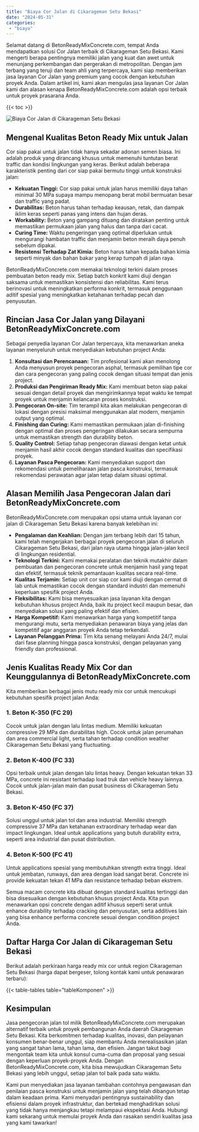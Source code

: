 ```yaml
---
title: "Biaya Cor Jalan di Cikarageman Setu Bekasi"
date: "2024-05-31"
categories: 
 - "biaya"
---
```


Selamat datang di BetonReadyMixConcrete.com, tempat Anda mendapatkan solusi Cor Jalan terbaik di Cikarageman Setu Bekasi. Kami mengerti berapa pentingnya memiliki jalan yang kuat dan awet untuk menunjang perkembangan dan pergerakan di metropolitan. Dengan jam terbang yang teruji dan team ahli yang terpercaya, kami siap memberikan jasa layanan Cor Jalan yang premium yang cocok dengan kebutuhan proyek Anda. Dalam artikel ini, kami akan mengulas jasa layanan Cor Jalan kami dan alasan kenapa BetonReadyMixConcrete.com adalah opsi terbaik untuk proyek prasarana Anda.

{{< toc >}}

![Biaya Cor Jalan di Cikarageman Setu Bekasi](https://betoncor8.github.io/cor/harga-beton-readymix-concrete%20(25).png)

## Mengenal Kualitas Beton Ready Mix untuk Jalan

Cor siap pakai untuk jalan tidak hanya sekadar adonan semen biasa. Ini adalah produk yang dirancang khusus untuk memenuhi tuntutan berat traffic dan kondisi lingkungan yang keras. Berikut adalah beberapa karakteristik penting dari cor siap pakai bermutu tinggi untuk konstruksi jalan:

- **Kekuatan Tinggi:** Cor siap pakai untuk jalan harus memiliki daya tahan minimal 30 MPa supaya mampu menopang berat mobil bermuatan besar dan traffic yang padat.
- **Durabilitas:** Beton harus tahan terhadap keausan, retak, dan dampak iklim keras seperti panas yang intens dan hujan deras.
- **Workability:** Beton yang gampang dituang dan diratakan penting untuk memastikan permukaan jalan yang halus dan tanpa dari cacat.
- **Curing Time:** Waktu pengeringan yang optimal diperlukan untuk mengurangi hambatan traffic dan menjamin beton meraih daya penuh sebelum dipakai.
- **Resistensi Terhadap Zat Kimia:** Beton harus tahan kepada bahan kimia seperti minyak dan bahan bakar yang kerap tumpah di jalan raya.

BetonReadyMixConcrete.com memakai teknologi terkini dalam proses pembuatan beton ready mix. Setiap batch konkrit kami diuji dengan saksama untuk memastikan konsistensi dan reliabilitas. Kami terus berinovasi untuk meningkatkan performa konkrit, termasuk penggunaan aditif spesial yang meningkatkan ketahanan terhadap pecah dan penyusutan.

## Rincian Jasa Cor Jalan yang Dilayani BetonReadyMixConcrete.com

Sebagai penyedia layanan Cor Jalan terpercaya, kita menawarkan aneka layanan menyeluruh untuk menyediakan kebutuhan project Anda:

1. **Konsultasi dan Perencanaan:** Tim profesional kami akan menolong Anda menyusun proyek pengecoran asphal, termasuk pemilihan tipe cor dan cara pengecoran yang paling cocok dengan situasi tempat dan jenis project.
2. **Produksi dan Pengiriman Ready Mix:** Kami membuat beton siap pakai sesuai dengan detail proyek dan mengirimkannya tepat waktu ke tempat proyek untuk menjamin kelancaran proses konstruksi.
3. **Pengecoran On-site:** Tim terampil kita akan melakukan pengecoran di lokasi dengan presisi maksimal menggunakan alat modern, menjamin output yang optimal.
4. **Finishing dan Curing:** Kami memastikan permukaan jalan di-finishing dengan optimal dan proses pengeringan dilakukan secara sempurna untuk memastikan strength dan durability beton.
5. **Quality Control:** Setiap tahap pengecoran diawasi dengan ketat untuk menjamin hasil akhir cocok dengan standard kualitas dan specifikasi proyek.
6. **Layanan Pasca Pengecoran:** Kami menyediakan support dan rekomendasi untuk pemeliharaan jalan pasca konstruksi, termasuk rekomendasi perawatan agar jalan tetap dalam situasi optimal.

## Alasan Memilih Jasa Pengecoran Jalan dari BetonReadyMixConcrete.com

BetonReadyMixConcrete.com merupakan opsi utama untuk layanan cor jalan di Cikarageman Setu Bekasi karena banyak kelebihan ini:

- **Pengalaman dan Keahlian:** Dengan jam terbang lebih dari 15 tahun, kami telah mengerjakan berbagai proyek pengecoran jalan di seluruh Cikarageman Setu Bekasi, dari jalan raya utama hingga jalan-jalan kecil di lingkungan residential.
- **Teknologi Terkini:** Kami memakai peralatan dan teknik mutakhir dalam pembuatan dan pengecoran concrete untuk menjamin hasil yang tepat dan efektif, termasuk teknik pemantauan kualitas secara real-time.
- **Kualitas Terjamin:** Setiap unit cor siap cor kami diuji dengan cermat di lab untuk memastikan cocok dengan standard industri dan memenuhi keperluan spesifik project Anda.
- **Fleksibilitas:** Kami bisa menyesuaikan jasa layanan kita dengan kebutuhan khusus project Anda, baik itu project kecil maupun besar, dan menyediakan solusi yang paling efektif dan efisien.
- **Harga Kompetitif:** Kami menawarkan harga yang kompetitif tanpa mengurangi mutu, serta menyediakan penawaran biaya yang jelas dan kompetitif agar anggaran proyek Anda tetap terkendali.
- **Layanan Pelanggan Prima:** Tim kita senang melayani Anda 24/7, mulai dari fase planning hingga pasca konstruksi, dengan pelayanan yang friendly dan professional.

## Jenis Kualitas Ready Mix Cor dan Keunggulannya di BetonReadyMixConcrete.com

Kita memberikan berbagai jenis mutu ready mix cor untuk mencukupi kebutuhan spesifik project jalan Anda:

### 1\. Beton K-350 (FC 29)

Cocok untuk jalan dengan lalu lintas medium. Memiliki kekuatan compressive 29 MPa dan durabilitas high. Cocok untuk jalan perumahan dan area commercial light, serta tahan terhadap condition weather Cikarageman Setu Bekasi yang fluctuating.

### 2\. Beton K-400 (FC 33)

Opsi terbaik untuk jalan dengan lalu lintas heavy. Dengan kekuatan tekan 33 MPa, concrete ini resistant terhadap load truk dan vehicle heavy lainnya. Cocok untuk jalan-jalan main dan pusat business di Cikarageman Setu Bekasi.

### 3\. Beton K-450 (FC 37)

Solusi unggul untuk jalan tol dan area industrial. Memiliki strength compressive 37 MPa dan ketahanan extraordinary terhadap wear dan impact lingkungan. Ideal untuk applications yang butuh durability extra, seperti area industrial dan pusat distribution.

### 4\. Beton K-500 (FC 41)

Untuk applications spesial yang membutuhkan strength extra tinggi. Ideal untuk jembatan, runways, dan area dengan load sangat berat. Concrete ini provide kekuatan tekan 41 MPa dan resistance terhadap beban ekstrem.

Semua macam concrete kita dibuat dengan standard kualitas tertinggi dan bisa disesuaikan dengan kebutuhan khusus project Anda. Kita pun menawarkan opsi concrete dengan aditif khusus seperti serat untuk enhance durability terhadap cracking dan penyusutan, serta additives lain yang bisa enhance performa concrete sesuai dengan condition project Anda.

## Daftar Harga Cor Jalan di Cikarageman Setu Bekasi

Berikut adalah perkiraan harga ready mix cor untuk region Cikarageman Setu Bekasi (harga dapat bergeser, tolong kontak kami untuk penawaran terbaru):

{{< table-tables table="tableKomponen" >}}

## Kesimpulan

Jasa pengecoran jalan tol milik BetonReadyMixConcrete.com merupakan alternatif terbaik untuk proyek pembangunan Anda daerah Cikarageman Setu Bekasi. Kita berkomitmen terhadap kualitas, inovasi, dan pelayanan konsumen benar-benar unggul, siap membantu Anda merealisasikan jalan yang sangat tahan lama, tahan lama, dan efisien. Jangan takut bagi mengontak team kita untuk konsul cuma-cuma dan proposal yang sesuai dengan keperluan proyek-proyek Anda. Dengan BetonReadyMixConcrete.com, kita bisa mewujudkan Cikarageman Setu Bekasi yang lebih unggul, setiap jalan tol baik pada satu waktu.

Kami pun menyediakan jasa layanan tambahan contohnya pengawasan dan penilaian pasca konstruksi untuk menjamin jalan yang telah dibangun tetap dalam keadaan prima. Kami menyadari pentingnya sustainability dan efisiensi dalam proyek infrastruktur, dan bertekad menghadirkan solusi yang tidak hanya menjangkau tetapi melampaui ekspektasi Anda. Hubungi kami sekarang untuk memulai proyek Anda dan rasakan sendiri kualitas jasa yang kami tawarkan!
